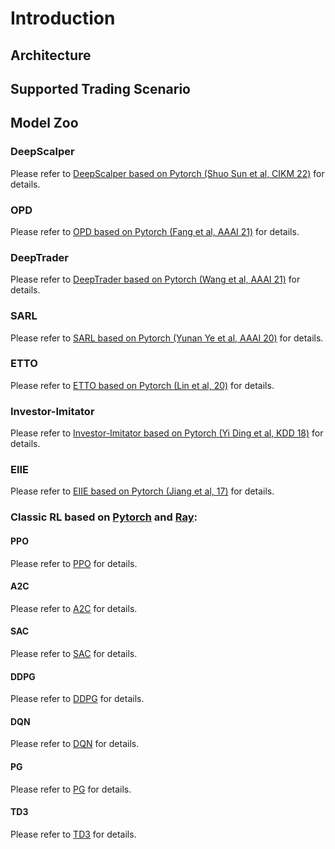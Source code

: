 # Introduction

## Architecture
## Supported Trading Scenario

## Model Zoo

### DeepScalper
Please refer to [DeepScalper based on Pytorch (Shuo Sun et al, CIKM 22)](https://arxiv.org/abs/2201.09058) for details.

### OPD
Please refer to [OPD based on Pytorch (Fang et al, AAAI 21)](https://ojs.aaai.org/index.php/AAAI/article/view/16083) for details.

### DeepTrader
Please refer to [DeepTrader based on Pytorch (Wang et al, AAAI 21)](https://ojs.aaai.org/index.php/AAAI/article/view/16144) for details. 

### SARL
Please refer to [SARL based on Pytorch (Yunan Ye et al, AAAI 20)](https://arxiv.org/abs/2002.05780) for details.

### ETTO
Please refer to [ETTO based on Pytorch (Lin et al, 20)](https://www.ijcai.org/Proceedings/2020/627?msclkid=a2b6ad5db7ca11ecb537627a9ca1d4f6) for details.

### Investor-Imitator
Please refer to [Investor-Imitator based on Pytorch (Yi Ding et al, KDD 18)](https://www.kdd.org/kdd2018/accepted-papers/view/investor-imitator-a-framework-for-trading-knowledge-extraction) for details.

### EIIE
Please refer to [EIIE based on Pytorch (Jiang et al, 17)](https://arxiv.org/abs/1706.10059) for details.


### Classic RL based on [Pytorch](https://pytorch.org/docs/stable/index.html) and [Ray](https://docs.ray.io/en/latest/): 
#### PPO
Please refer to [PPO](https://docs.ray.io/en/latest/rllib/rllib-algorithms.html#ppo) for details.

#### A2C
Please refer to [A2C](https://docs.ray.io/en/latest/rllib/rllib-algorithms.html#a3c) for details.

#### SAC
Please refer to [SAC](https://docs.ray.io/en/latest/rllib/rllib-algorithms.html#sac) for details.

#### DDPG
Please refer to [DDPG](https://docs.ray.io/en/latest/rllib/rllib-algorithms.html#ddpg) for details.

#### DQN
Please refer to [DQN](https://docs.ray.io/en/latest/rllib/rllib-algorithms.html#dqn) for details.

#### PG
Please refer to [PG](https://docs.ray.io/en/latest/rllib/rllib-algorithms.html#pg) for details.

#### TD3
Please refer to [TD3](https://docs.ray.io/en/latest/rllib/rllib-algorithms.html#ddpg) for details.
